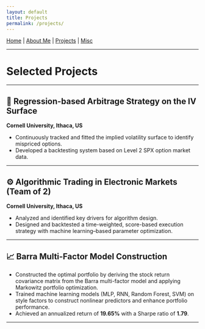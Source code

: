 ```yaml
---
layout: default
title: Projects
permalink: /projects/
---
```


[Home](index.md) | [About Me](about.md) | [Projects](projects.md) | [Misc](misc.md)

---

# Selected Projects

---

## 🎯 Regression-based Arbitrage Strategy on the IV Surface  
**Cornell University, Ithaca, US**

- Continuously tracked and fitted the implied volatility surface to identify mispriced options.  
- Developed a backtesting system based on Level 2 SPX option market data.

---

## ⚙️ Algorithmic Trading in Electronic Markets (Team of 2)  
**Cornell University, Ithaca, US**

- Analyzed and identified key drivers for algorithm design.  
- Designed and backtested a time-weighted, score-based execution strategy with machine learning–based parameter optimization.

---

## 📈 Barra Multi-Factor Model Construction  

- Constructed the optimal portfolio by deriving the stock return covariance matrix from the Barra multi-factor model and applying Markowitz portfolio optimization.  
- Trained machine learning models (MLP, RNN, Random Forest, SVM) on style factors to construct nonlinear predictors and enhance portfolio performance.  
- Achieved an annualized return of **19.65%** with a Sharpe ratio of **1.79**.

---
